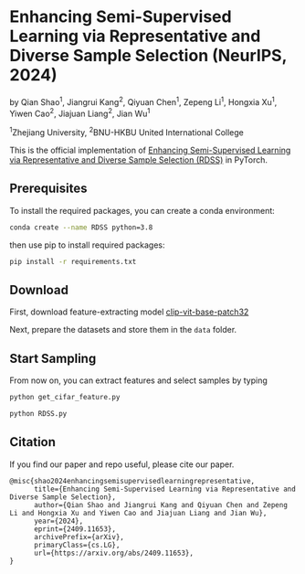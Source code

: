 # Enhancing Semi-Supervised Learning via Representative and Diverse Sample Selection (NeurIPS, 2024)

by Qian Shao<sup>1</sup>, Jiangrui Kang<sup>2</sup>, Qiyuan Chen<sup>1</sup>, Zepeng Li<sup>1</sup>, Hongxia Xu<sup>1</sup>, Yiwen Cao<sup>2</sup>, Jiajuan Liang<sup>2</sup>, Jian Wu<sup>1</sup>

<sup>1</sup>Zhejiang University, <sup>2</sup>BNU-HKBU United International College

This is the official implementation of [Enhancing Semi-Supervised Learning via Representative and Diverse Sample Selection (RDSS)](https://arxiv.org/abs/2409.11653) in PyTorch.

## Prerequisites

To install the required packages, you can create a conda environment:

```sh
conda create --name RDSS python=3.8
```

then use pip to install required packages:

```sh
pip install -r requirements.txt
```

## Download

First, download feature-extracting model [clip-vit-base-patch32](https://huggingface.co/openai/clip-vit-base-patch32)

Next, prepare the datasets and store them in the `data` folder.

## Start Sampling

From now on, you can extract features and select samples by typing

```sh
python get_cifar_feature.py
```

```sh
python RDSS.py
```

## Citation

If you find our paper and repo useful, please cite our paper.

```
@misc{shao2024enhancingsemisupervisedlearningrepresentative,
      title={Enhancing Semi-Supervised Learning via Representative and Diverse Sample Selection}, 
      author={Qian Shao and Jiangrui Kang and Qiyuan Chen and Zepeng Li and Hongxia Xu and Yiwen Cao and Jiajuan Liang and Jian Wu},
      year={2024},
      eprint={2409.11653},
      archivePrefix={arXiv},
      primaryClass={cs.LG},
      url={https://arxiv.org/abs/2409.11653}, 
}
```
